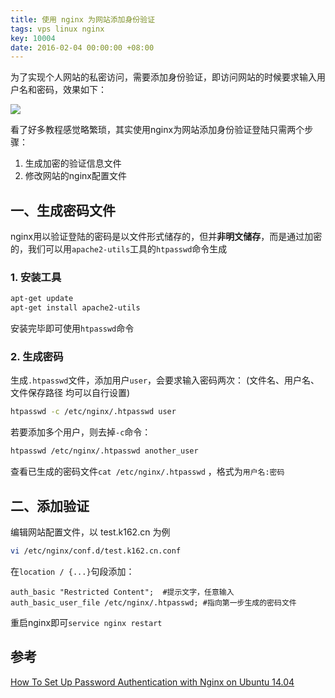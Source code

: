 ```yaml
---
title: 使用 nginx 为网站添加身份验证
tags: vps linux nginx
key: 10004
date: 2016-02-04 00:00:00 +08:00
---
```


为了实现个人网站的私密访问，需要添加身份验证，即访问网站的时候要求输入用户名和密码，效果如下：

![](http://k162.space/post_img/17-10-13/75481446.jpg)

看了好多教程感觉略繁琐，其实使用nginx为网站添加身份验证登陆只需两个步骤：

1. 生成加密的验证信息文件
2. 修改网站的nginx配置文件

<!--more-->

## 一、生成密码文件

nginx用以验证登陆的密码是以文件形式储存的，但并**非明文储存**，而是通过加密的，我们可以用`apache2-utils`工具的`htpasswd`命令生成

### 1. 安装工具

```bash
apt-get update
apt-get install apache2-utils
```

安装完毕即可使用`htpasswd`命令

### 2. 生成密码

生成`.htpasswd`文件，添加用户`user`，会要求输入密码两次：
(文件名、用户名、文件保存路径 均可以自行设置)

```bash
htpasswd -c /etc/nginx/.htpasswd user
```

若要添加多个用户，则去掉`-c`命令：

```bash
htpasswd /etc/nginx/.htpasswd another_user
```

查看已生成的密码文件`cat /etc/nginx/.htpasswd`
，格式为`用户名:密码`

## 二、添加验证

编辑网站配置文件，以 test.k162.cn 为例

```bash
vi /etc/nginx/conf.d/test.k162.cn.conf
```

在`location / {...}`句段添加：

```nginx
auth_basic "Restricted Content";  #提示文字，任意输入
auth_basic_user_file /etc/nginx/.htpasswd; #指向第一步生成的密码文件
```

重启nginx即可`service nginx restart`

## 参考
[How To Set Up Password Authentication with Nginx on Ubuntu 14.04](https://www.digitalocean.com/community/tutorials/how-to-set-up-password-authentication-with-nginx-on-ubuntu-14-04)
